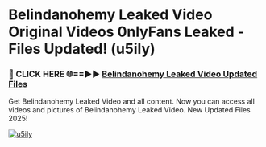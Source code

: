 # Belindanohemy Leaked Video Original Videos 0nlyFans Leaked - Files Updated! (u5ily)

<h3>🔴 CLICK HERE 🌐==►► <a href="https://tinyurl.com/2wckxsce" rel="nofollow">Belindanohemy Leaked Video Updated Files</a></h3>

Get Belindanohemy Leaked Video and all content. Now you can access all videos and pictures of Belindanohemy Leaked Video. New Updated Files 2025!

[![u5ily](https://i.imgur.com/AFduVYN.gif)](https://tinyurl.com/2wckxsce)
